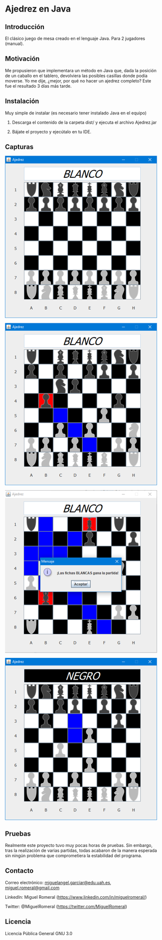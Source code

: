 # Ajedrez en Java

## Introducción

El clásico juego de mesa creado en el lenguaje Java. Para 2 jugadores (manual).

## Motivación

Me propusieron que implementara un método en Java que, dada la posición de un caballo en el tablero, devolviera las posibles casillas donde podía moverse. Yo me dije, ¿mejor, por qué no hacer un ajedrez completo? Este fue el resultado 3 días más tarde.

## Instalación

Muy simple de instalar (es necesario tener instalado Java en el equipo)

1) Descarga el contenido de la carpeta dist/ y ejecuta el archivo Ajedrez.jar

2) Bájate el proyecto y ejecútalo en tu IDE.

## Capturas

![alt text](https://github.com/miguelromeral/Ajedrez/blob/master/Capturas/Captura1.png)

![alt text](https://github.com/miguelromeral/Ajedrez/blob/master/Capturas/Captura2.png)

![alt text](https://github.com/miguelromeral/Ajedrez/blob/master/Capturas/Captura3.png)

![alt text](https://github.com/miguelromeral/Ajedrez/blob/master/Capturas/Captura4.png)

## Pruebas

Realmente este proyecto tuvo muy pocas horas de pruebas. Sin embargo, tras la realización de varias partidas, todas acabaron de la manera esperada sin ningún problema que comprometiera la estabilidad del programa.

## Contacto

Correo electrónico: miguelangel.garciar@edu.uah.es, miguel.romeral@gmail.com

LinkedIn: Miguel Romeral (https://www.linkedin.com/in/miguelromeral/)

Twitter: @MiguelRomeral (https://twitter.com/MiguelRomeral)

## Licencia

Licencia Pública General GNU 3.0
